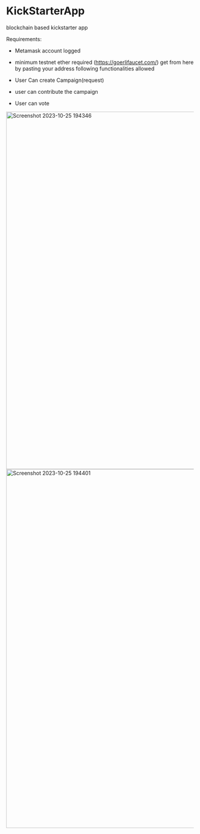 # KickStarterApp
blockchain based kickstarter app 

Requirements:
  * Metamask account logged
  * minimum testnet ether required (https://goerlifaucet.com/) get from here by pasting your address
following functionalities allowed

* User Can create Campaign(request)
* user can contribute the campaign
* User can vote 

<img width="958" alt="Screenshot 2023-10-25 194346" src="https://github.com/riyazahamad03/KickStarterApp/assets/63860303/7d7cb59c-b78a-4931-a490-b0697e62eae1">

<img width="962" alt="Screenshot 2023-10-25 194401" src="https://github.com/riyazahamad03/KickStarterApp/assets/63860303/4405b625-d096-4545-965b-4349ad768a52">
